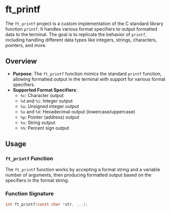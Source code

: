 # ft_printf

The `ft_printf` project is a custom implementation of the C standard library function `printf`. It handles various format specifiers to output formatted data to the terminal. The goal is to replicate the behavior of `printf`, including handling different data types like integers, strings, characters, pointers, and more.

## Overview

- **Purpose**: The `ft_printf` function mimics the standard `printf` function, allowing formatted output in the terminal with support for various format specifiers.
- **Supported Format Specifiers**:
  - `%c`: Character output
  - `%d` and `%i`: Integer output
  - `%u`: Unsigned integer output
  - `%x` and `%X`: Hexadecimal output (lowercase/uppercase)
  - `%p`: Pointer (address) output
  - `%s`: String output
  - `%%`: Percent sign output

## Usage

### `ft_printf` Function

The `ft_printf` function works by accepting a format string and a variable number of arguments, then producing formatted output based on the specifiers in the format string.

### Function Signature

```c
int ft_printf(const char *str, ...);
